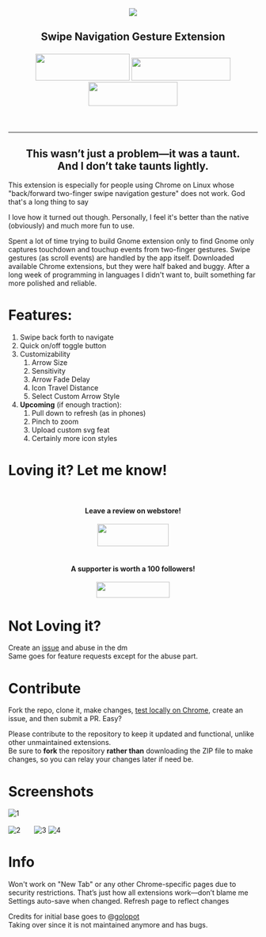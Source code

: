<div align="center">
  <img src="assets/logo.png"/>
</div>
<div id="toc" align="center"><ul style="list-style: none"><summary><h2>Swipe Navigation Gesture Extension</h2></summary></ul></div>

<div align="center" style="margin-top: 22px; margin-bottom:22px;">
  <a href="https://chromewebstore.google.com/detail/cakieojfddljnniobmeiaejblbfgdjhf">  <img src="https://developer.chrome.com/static/docs/webstore/branding/image/YT2Grfi9vEBa2wAPzhWa.png" style="height: 54px; width: 190px;"></a>
  <a href="https://www.buymeacoffee.com/44yu5h"><img src="https://www.buymeacoffee.com/assets/img/custom_images/yellow_img.png" style="height: 46px; width: 200px;"></a>
  <a href="https://nowpayments.io/donation?api_key=5KJ4EM7-40CMAB3-K3Q3CRZ-H42TP6J"><img src="https://nowpayments.io/images/embeds/donation-button-black.svg" style="height: 48px; width: 180px;"></a>
</div><br>

---

<div id="toc" align="center"><ul style="list-style: none"><summary><h2> This wasn’t just a problem—it was a taunt.<br> And I don’t take taunts lightly.</h2></summary></ul></div>

This extension is especially for people using Chrome on Linux whose "back/forward two-finger swipe navigation gesture" does not work. God that's a long thing to say

I love how it turned out though. Personally, I feel it's better than the native (obviously) and much more fun to use.

Spent a lot of time trying to build Gnome extension only to find Gnome only captures touchdown and touchup events from two-finger gestures. Swipe gestures (as scroll events) are handled by the app itself. Downloaded available Chrome extensions, but they were half baked and buggy. After a long week of programming in languages I didn't want to, built something far more polished and reliable.


# Features:
 1. Swipe back forth to navigate
 2. Quick on/off toggle button
 3. Customizability
    1. Arrow Size
    2. Sensitivity
    3. Arrow Fade Delay  
    4. Icon Travel Distance
    5. Select Custom Arrow Style
 4. **Upcoming** (if enough traction):
    1. Pull down to refresh (as in phones)
    2. Pinch to zoom
    3. Upload custom svg feat
    4. Certainly more icon styles


# Loving it? Let me know!
<div align="center">
<br>
<h4>Leave a review on webstore!</h4>
  <a href="https://chromewebstore.google.com/detail/cakieojfddljnniobmeiaejblbfgdjhf">
    <img src="https://developer.chrome.com/static/docs/webstore/branding/image/YT2Grfi9vEBa2wAPzhWa.png" style="height: 45px; width: 144px;">
  </a>
<br><br>
<h4>A supporter is worth a 100 followers!</h4>
  <a href="https://www.buymeacoffee.com/44yu5h">
    <img src="https://www.buymeacoffee.com/assets/img/custom_images/yellow_img.png" style="height: 32px; width: 148px;">
  </a>
<br>
</div>

# Not Loving it?

Create an [issue](https://github.com/44yu5h/chrome-swipe-nav-ext/issues) and abuse in the dm\
Same goes for feature requests except for the abuse part.
<br>

# Contribute

Fork the repo, clone it, make changes, [test locally on Chrome](https://dev.to/ben/how-to-install-chrome-extensions-manually-from-github-1612), create an issue, and then submit a PR. Easy?

Please contribute to the repository to keep it updated and functional, unlike other unmaintained extensions.\
Be sure to **fork** the repository **rather than** downloading the ZIP file to make changes, so you can relay your changes later if need be.

# Screenshots

![1](screenshots/option-page.png)<br><br>
![2](screenshots/popup.png) &nbsp;&nbsp;&nbsp;&nbsp;&nbsp;
![3](screenshots/arrow-swipe.gif)
![4](screenshots/run-swipe.gif)

# Info

Won't work on "New Tab" or any other Chrome-specific pages due to security restrictions. That’s just how all extensions work—don’t blame me\
Settings auto-save when changed. Refresh page to reflect changes

Credits for initial base goes to @[golopot](https://github.com/golopot/swipe-back)\
Taking over since it is not maintained anymore and has bugs.